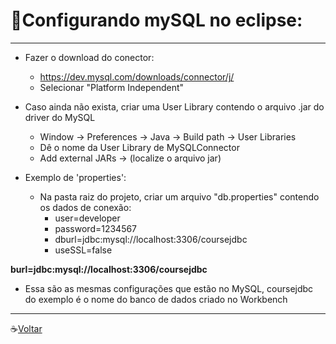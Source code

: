 # :gem:Configurando mySQL no eclipse:
---

* Fazer o download do conector:
  * https://dev.mysql.com/downloads/connector/j/
  * Selecionar "Platform Independent"
* Caso ainda não exista, criar uma User Library contendo o arquivo .jar do driver do MySQL
  * Window -> Preferences -> Java -> Build path -> User Libraries
  * Dê o nome da User Library de MySQLConnector
  * Add external JARs -> (localize o arquivo jar)

* Exemplo de 'properties':
  * Na pasta raiz do projeto, criar um arquivo "db.properties" contendo os dados de conexão:
    * user=developer
    * password=1234567
    * dburl=jdbc:mysql://localhost:3306/coursejdbc
    * useSSL=false

**burl=jdbc:mysql://localhost:3306/coursejdbc**
  * Essa são as mesmas configurações que estão no MySQL, coursejdbc do exemplo é o nome do banco de dados criado no Workbench








---
:coffee:[Voltar](https://github.com/Dev-HideyukiTakahashi/Programador-Essencial)